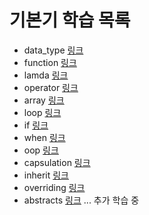 # 기본기 학습 목록

- data_type [링크](./Basic/src/data_type)
- function [링크](./Basic/src/function)
- lamda [링크](./Basic/src/lamda)
- operator [링크](./Basic/src/operator)
- array [링크](./Basic/src/array)
- loop [링크](./Basic/src/loop)
- if [링크](./Basic/src/if)
- when [링크](./Basic/src/when)
- oop [링크](./Basic/src/oop)
- capsulation [링크](./Basic/src/capsulation)
- inherit [링크](./Basic/src/inherit)
- overriding [링크](./Basic/src/overriding)
- abstracts [링크](./Basic/src/abstracts)
... 추가 학습 중